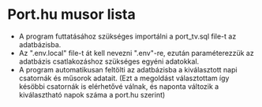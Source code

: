 # Port.hu musor lista

- A program futtatásához szükséges importálni a port_tv.sql file-t az adatbázisba.
- Az ".env.local" file-t át kell nevezni ".env"-re, ezután paraméterezzük az adatbázis csatlakozáshoz szükséges egyéni adatokkal.
- A program automatikusan feltölti az adatbázisba a kiválasztott napi csatornák és műsorok adatait. (Ezt a megoldást választottam így késöbbi csatornák is elérhetővé válnak, és naponta változik a kiválasztható napok száma a port.hu szerint)
